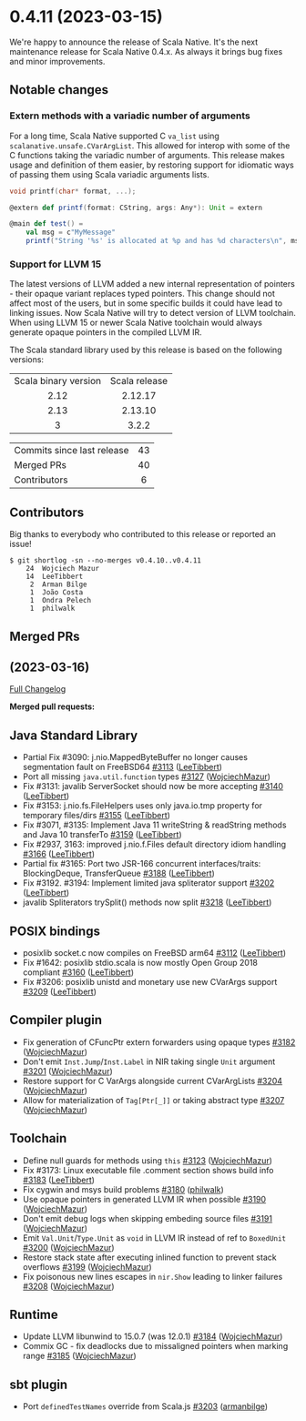 
# 0.4.11 (2023-03-15)

We're happy to announce the release of Scala Native. It's the next maintenance release for Scala Native 0.4.x. As always it brings bug fixes and minor improvements.

## Notable changes

### Extern methods with a variadic number of arguments
For a long time, Scala Native supported C `va_list` using `scalanative.unsafe.CVarArgList`. This allowed for interop with some of the C functions taking the variadic number of arguments. This release makes usage and definition of them easier, by restoring support for idiomatic ways of passing them using Scala variadic arguments lists.
```c
void printf(char* format, ...);
```

```scala
@extern def printf(format: CString, args: Any*): Unit = extern

@main def test() = 
    val msg = c"MyMessage"
    printf("String '%s' is allocated at %p and has %d characters\n", msg, msg, strlen(msg))
```

### Support for LLVM 15
The latest versions of LLVM added a new internal representation of pointers - their opaque variant replaces typed pointers. This change should not affect most of the users, but in some specific builds it could have lead to linking issues.
Now Scala Native will try to detect version of LLVM toolchain. When using LLVM 15 or newer Scala Native toolchain would always generate opaque pointers in the compiled LLVM IR. 

The Scala standard library used by this release is based on the following versions:
<table>
<tbody>
  <tr>
    <td>Scala binary version</td>
    <td>Scala release</td>
  </tr>
  <tr>
    <td align="center">2.12</td>
    <td align="center">2.12.17</td>
  </tr>
  <tr>
    <td align="center">2.13</td>
    <td align="center">2.13.10</td>
  </tr>
  <tr>
    <td align="center">3</td>
    <td align="center">3.2.2</td>
  </tr>
</tbody>
</table>

<table>
<tbody>
  <tr>
    <td>Commits since last release</td>
    <td align="center">43</td>
  </tr>
  <tr>
    <td>Merged PRs</td>
    <td align="center">40</td>
  </tr>
    <tr>
    <td>Contributors</td>
    <td align="center">6</td>
  </tr>
</tbody>
</table>

## Contributors

Big thanks to everybody who contributed to this release or reported an issue!

```
$ git shortlog -sn --no-merges v0.4.10..v0.4.11
    24	Wojciech Mazur
    14	LeeTibbert
     2	Arman Bilge
     1  João Costa
     1  Ondra Pelech
     1  philwalk
```

## Merged PRs

## [](https://github.com/scala-native/scala-native/tree/) (2023-03-16)

[Full Changelog](https://github.com/scala-native/scala-native/compare/v0.4.10..v0.4.11)

**Merged pull requests:**

## Java Standard Library
- Partial Fix #3090: j.nio.MappedByteBuffer  no longer causes segmentation fault on FreeBSD64
  [\#3113](https://github.com/scala-native/scala-native/pull/3113)
  ([LeeTibbert](https://github.com/LeeTibbert))
- Port all missing `java.util.function` types
  [\#3127](https://github.com/scala-native/scala-native/pull/3127)
  ([WojciechMazur](https://github.com/WojciechMazur))
- Fix #3131: javalib ServerSocket should now be more accepting
  [\#3140](https://github.com/scala-native/scala-native/pull/3140)
  ([LeeTibbert](https://github.com/LeeTibbert))
- Fix #3153: j.nio.fs.FileHelpers uses only java.io.tmp property for temporary files/dirs
  [\#3155](https://github.com/scala-native/scala-native/pull/3155)
  ([LeeTibbert](https://github.com/LeeTibbert))
- Fix #3071, #3135: Implement Java 11 writeString & readString methods and Java 10 transferTo
  [\#3159](https://github.com/scala-native/scala-native/pull/3159)
  ([LeeTibbert](https://github.com/LeeTibbert))
- Fix #2937, 3163: improved j.nio.f.Files default directory idiom handling 
  [\#3166](https://github.com/scala-native/scala-native/pull/3166)
  ([LeeTibbert](https://github.com/LeeTibbert))
- Partial fix #3165: Port two JSR-166 concurrent interfaces/traits: BlockingDeque, TransferQueue
  [\#3188](https://github.com/scala-native/scala-native/pull/3188)
  ([LeeTibbert](https://github.com/LeeTibbert))
- Fix #3192. #3194: Implement limited java spliterator support
  [\#3202](https://github.com/scala-native/scala-native/pull/3202)
  ([LeeTibbert](https://github.com/LeeTibbert))
- javalib Spliterators trySplit() methods now split
  [\#3218](https://github.com/scala-native/scala-native/pull/3218)
  ([LeeTibbert](https://github.com/LeeTibbert))

## POSIX bindings
- posixlib socket.c now compiles on FreeBSD arm64
  [\#3112](https://github.com/scala-native/scala-native/pull/3112)
  ([LeeTibbert](https://github.com/LeeTibbert))
- Fix #1642: posixlib stdio.scala is now mostly Open Group 2018 compliant
  [\#3160](https://github.com/scala-native/scala-native/pull/3160)
  ([LeeTibbert](https://github.com/LeeTibbert))
- Fix #3206: posixlib unistd and monetary use new CVarArgs support
  [\#3209](https://github.com/scala-native/scala-native/pull/3209)
  ([LeeTibbert](https://github.com/LeeTibbert))

## Compiler plugin
- Fix generation of CFuncPtr extern forwarders using opaque types
  [\#3182](https://github.com/scala-native/scala-native/pull/3182)
  ([WojciechMazur](https://github.com/WojciechMazur))
- Don't emit `Inst.Jump`/`Inst.Label` in NIR taking single `Unit` argument
  [\#3201](https://github.com/scala-native/scala-native/pull/3201)
  ([WojciechMazur](https://github.com/WojciechMazur))
- Restore support for C VarArgs alongside current CVarArgLists
  [\#3204](https://github.com/scala-native/scala-native/pull/3204)
  ([WojciechMazur](https://github.com/WojciechMazur))
- Allow for materialization of `Tag[Ptr[_]]` or taking abstract type
  [\#3207](https://github.com/scala-native/scala-native/pull/3207)
  ([WojciechMazur](https://github.com/WojciechMazur))

## Toolchain
- Define null guards for methods using `this`
  [\#3123](https://github.com/scala-native/scala-native/pull/3123)
  ([WojciechMazur](https://github.com/WojciechMazur))
- Fix #3173: Linux executable file .comment section shows build info
  [\#3183](https://github.com/scala-native/scala-native/pull/3183)
  ([LeeTibbert](https://github.com/LeeTibbert))
- Fix cygwin and msys build problems
  [\#3180](https://github.com/scala-native/scala-native/pull/3180)
  ([philwalk](https://github.com/philwalk))
- Use opaque pointers in generated LLVM IR when possible
  [\#3190](https://github.com/scala-native/scala-native/pull/3190)
  ([WojciechMazur](https://github.com/WojciechMazur))
- Don't emit debug logs when skipping embeding source files
  [\#3191](https://github.com/scala-native/scala-native/pull/3191)
  ([WojciechMazur](https://github.com/WojciechMazur))
- Emit `Val.Unit`/`Type.Unit` as `void` in LLVM IR instead of ref to `BoxedUnit`
  [\#3200](https://github.com/scala-native/scala-native/pull/3200)
  ([WojciechMazur](https://github.com/WojciechMazur))
- Restore stack state after executing inlined function to prevent stack overflows
  [\#3199](https://github.com/scala-native/scala-native/pull/3199)
  ([WojciechMazur](https://github.com/WojciechMazur))
- Fix poisonous new lines escapes in `nir.Show` leading to linker failures
  [\#3208](https://github.com/scala-native/scala-native/pull/3208)
  ([WojciechMazur](https://github.com/WojciechMazur))

## Runtime 
- Update LLVM libunwind to 15.0.7 (was 12.0.1)
  [\#3184](https://github.com/scala-native/scala-native/pull/3184)
  ([WojciechMazur](https://github.com/WojciechMazur))
- Commix GC - fix deadlocks due to missaligned pointers when marking range
  [\#3185](https://github.com/scala-native/scala-native/pull/3185)
  ([WojciechMazur](https://github.com/WojciechMazur))

## sbt plugin
- Port `definedTestNames` override from Scala.js
  [\#3203](https://github.com/scala-native/scala-native/pull/3203)
  ([armanbilge](https://github.com/armanbilge))
